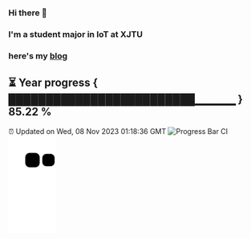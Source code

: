 ### Hi there 👋
### I'm a student major in IoT at XJTU   
### here's my [blog](https://xiaozhatecpp.fun/)   
⏳ Year progress { █████████████████████████▁▁▁▁▁ } 85.22 %
---
⏰ Updated on Wed, 08 Nov 2023 01:18:36 GMT
![Progress Bar CI](https://github.com/liununu/liununu/workflows/Progress%20Bar%20CI/badge.svg)
![](https://raw.githubusercontent.com/coder-Zzx/coder-Zzx/main/assets/github-contribution-grid-snake.svg)
